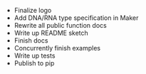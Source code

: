 * Finalize logo
* Add DNA/RNA type specification in Maker
* Rewrite all public function docs
* Write up README sketch
* Finish docs
* Concurrently finish examples
* Write up tests
* Publish to pip
